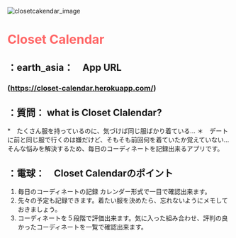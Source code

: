 ![closetcakendar_image](https://user-images.githubusercontent.com/60007570/78478126-dc5f3380-777f-11ea-9945-fbe6c91f7635.png)
# <font color=#ff6666>Closet Calendar</font>


## ：earth_asia：　App URL

### (https://closet-calendar.herokuapp.com/)

## ：質問： what is Closet Clalendar?
*　たくさん服を持っているのに、気づけば同じ服ばかり着ている…
＊　デートに前と同じ服で行くのは嫌だけど、そもそも前回何を着ていたか覚えていない…
そんな悩みを解決するため、毎日のコーディネートを記録出来るアプリです。


## ：電球：　Closet Calendarのポイント

1. 毎日のコーディネートの記録
カレンダー形式で一目で確認出来ます。
2. 先々の予定も記録できます。着たい服を決めたら、忘れないようにメモしておきましょう。
3. コーディネートを５段階で評価出来ます。気に入った組み合わせ、評判の良かったコーディネートを一覧で確認出来ます。






